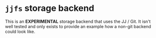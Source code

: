 # `jjfs` storage backend

This is an **EXPERIMENTAL** storage backend that uses the JJ / Git. It isn't well tested and only exists to provide an example how a non-git backend could look like.